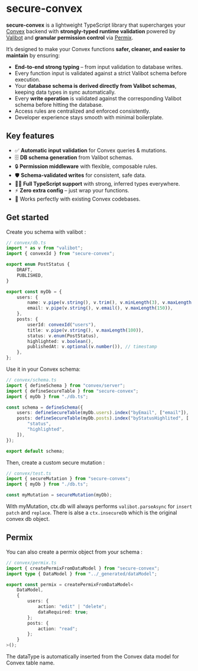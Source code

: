 # secure-convex

**secure-convex** is a lightweight TypeScript library that supercharges your [Convex](https://convex.dev) backend with **strongly-typed runtime validation** powered by [Valibot](https://valibot.dev) and **granular permission control** via [Permix](https://github.com/davethan/permix).

It’s designed to make your Convex functions **safer, cleaner, and easier to maintain** by ensuring:

- **End-to-end strong typing** – from input validation to database writes.
- Every function input is validated against a strict Valibot schema before execution.
- Your **database schema is derived directly from Valibot schemas**, keeping data types in sync automatically.
- Every **write operation** is validated against the corresponding Valibot schema before hitting the database.
- Access rules are centralized and enforced consistently.
- Developer experience stays smooth with minimal boilerplate.

## Key features

- ✅ **Automatic input validation** for Convex queries & mutations.
- 🗄 **DB schema generation** from Valibot schemas.
- 🔒 **Permission middleware** with flexible, composable rules.
- 🛡 **Schema-validated writes** for consistent, safe data.
- 🧑‍💻 **Full TypeScript support** with strong, inferred types everywhere.
- ⚡ **Zero extra config** – just wrap your functions.
- 🧩 Works perfectly with existing Convex codebases.

## Get started

Create you schema with valibot :

```ts
// convex/db.ts
import * as v from "valibot";
import { convexId } from "secure-convex";

export enum PostStatus {
    DRAFT,
    PUBLISHED,
}

export const myDb = {
    users: {
        name: v.pipe(v.string(), v.trim(), v.minLength(3), v.maxLength(100)),
        email: v.pipe(v.string(), v.email(), v.maxLength(150)),
    },
    posts: {
        userId: convexId("users"),
        title: v.pipe(v.string(), v.maxLength(100)),
        status: v.enum(PostStatus),
        highlighted: v.boolean(),
        publishedAt: v.optional(v.number()), // timestamp
    },
};
```

Use it in your Convex schema:

```ts
// convex/schema.ts
import { defineSchema } from "convex/server";
import { defineSecureTable } from "secure-convex";
import { myDb } from "./db.ts";

const schema = defineSchema({
    users: defineSecureTable(myDb.users).index("byEmail", ["email"]),
    posts: defineSecureTable(myDb.posts).index("byStatusHighlited", [
        "status",
        "highlighted",
    ]),
});

export default schema;
```

Then, create a custom secure mutation :

```ts
// convex/test.ts
import { secureMutation } from "secure-convex";
import { myDb } from "./db.ts";

const myMutation = secureMutation(myDb);
```

With myMutation, ctx.db will always performs `valibot.parseAsync` for `insert` `patch` and `replace`.
There is alse a `ctx.insecureDb` which is the original convex db object.

## Permix

You can also create a permix object from your schema :

```ts
// convex/permix.ts
import { createPermixFromDataModel } from "secure-convex";
import type { DataModel } from "../_generated/dataModel";

export const permix = createPermixFromDataModel<
    DataModel,
    {
        users: {
            action: "edit" | "delete";
            dataRequired: true;
        };
        posts: {
            action: "read";
        };
    }
>();
```

The dataType is automatically inserted from the Convex data model for Convex table name.
